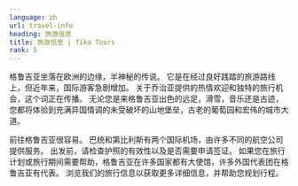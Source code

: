```yaml
---
language: zh
url: travel-info
heading: 旅游信息
title: 旅游信息 | Tika Tours
rank: 5
---
```

<div class="row content-row"><!-- 893 (0)-->

</div>

<div class="row content-row"><!-- 894 (2)-->
<div class="col-xs-12 col-sm-6 col-md-6"><!-- 1236 -->

格鲁吉亚坐落在欧洲的边缘，半神秘的传说。 它是在经过良好践踏的旅游路线上，但近年来，国际游客急剧增加。 关于乔治亚提供的热情欢迎和独特的旅行机会，这个词正在传播。
无论您是来格鲁吉亚出色的远足，滑雪，音乐还是古迹，您都将体验到充满异国情调的未受破坏的山地堡垒，古老的葡萄园和宏伟的城市大道。

</div>

<div class="col-xs-12 col-sm-6 col-md-6"><!-- 1237 -->

前往格鲁吉亚很容易。 巴统和第比利斯有两个国际机场，由许多不同的航空公司提供服务。 出发前，请检查护照的有效性以及是否需要申请签证。 如果您在旅行计划或旅行期间需要帮助，格鲁吉亚在许多国家都有大使馆，许多外国代表团在格鲁吉亚有代表。
浏览我们的旅行信息以获取更多详细信息，并帮助您规划行程。

</div>

</div>
